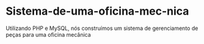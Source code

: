 # Sistema-de-uma-oficina-mec-nica
Utilizando PHP e MySQL, nós construímos um sistema de gerenciamento de peças para uma oficina mecânica
